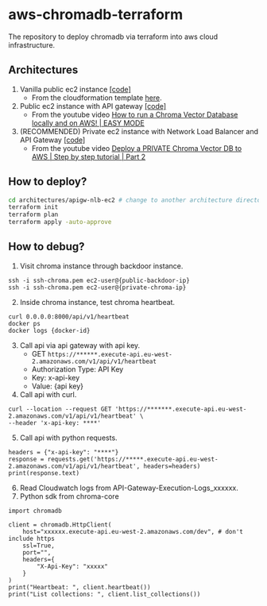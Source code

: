 # aws-chromadb-terraform
The repository to deploy chromadb via terraform into aws cloud infrastructure.

## Architectures
1. Vanilla public ec2 instance [[code]](architectures/vanilla-ec2)
    - From the cloudformation template [here](https://s3.amazonaws.com/public.trychroma.com/cloudformation/latest/chroma.cf.json).
2. Public ec2 instance with API gateway [[code]](architectures/apigw-public-ec2/)
    - From the youtube video [How to run a Chroma Vector Database locally and on AWS! | EASY MODE](https://www.youtube.com/watch?v=xRIEKjOosaM)
3. (RECOMMENDED) Private ec2 instance with Network Load Balancer and API Gateway [[code]](architectures/apigw-nlb-ec2)
    - From the youtube video [Deploy a PRIVATE Chroma Vector DB to AWS | Step by step tutorial | Part 2](https://www.youtube.com/watch?v=rD3G3hbAawE&t=27s)

## How to deploy?
```bash
cd architectures/apigw-nlb-ec2 # change to another architecture directory
terraform init
terraform plan
terraform apply -auto-approve
```

## How to debug?
1. Visit chroma instance through backdoor instance.
```
ssh -i ssh-chroma.pem ec2-user@{public-backdoor-ip}
ssh -i ssh-chroma.pem ec2-user@{private-chroma-ip}
```
2. Inside chroma instance, test chroma heartbeat.
```
curl 0.0.0.0:8000/api/v1/heartbeat
docker ps
docker logs {docker-id}
```
3. Call api via api gateway with api key.
    - GET `https://******.execute-api.eu-west-2.amazonaws.com/v1/api/v1/heartbeat`
    - Authorization Type: API Key
    - Key: x-api-key
    - Value: {api key}
4. Call api with curl.
```
curl --location --request GET 'https://*******.execute-api.eu-west-2.amazonaws.com/v1/api/v1/heartbeat' \
--header 'x-api-key: ****'
```
5. Call api with python requests.
```
headers = {"x-api-key": "****"}
response = requests.get('https://*****.execute-api.eu-west-2.amazonaws.com/v1/api/v1/heartbeat', headers=headers)
print(response.text)
```
6. Read Cloudwatch logs from API-Gateway-Execution-Logs_xxxxxx.
7. Python sdk from chroma-core
```
import chromadb

client = chromadb.HttpClient(
    host="xxxxxx.execute-api.eu-west-2.amazonaws.com/dev", # don't include https
    ssl=True,
    port="",
    headers={
        "X-Api-Key": "xxxxx"
    }
)
print("Heartbeat: ", client.heartbeat())
print("List collections: ", client.list_collections())
```
